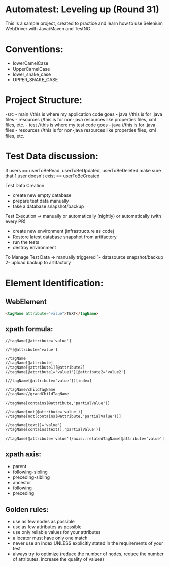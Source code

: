 # Automatest: Leveling up (Round 31)

This is a sample project, created to practice and learn how to use Selenium WebDriver with Java/Maven and TestNG.

# Conventions:

- lowerCamelCase
- UpperCamelCase
- lower_snake_case
- UPPER_SNAKE_CASE

# Project Structure:

-src
    - main //this is where my application code goes
        - java //this is for .java files
        - resources //this is for non-java resources like properties files, xml files, etc.
    - test //this is where my test code goes
        - java //this is for .java files
        - resources //this is for non-java resources like properties files, xml files, etc.

# Test Data discussion:

3 users == userToBeRead, userToBeUpdated, userToBeDeleted
make sure that 1 user doesn't exist == userToBeCreated

Test Data Creation
- create new empty database
- prepare test data manually
- take a database snapshot/backup

Test Execution -> manually or automatically (nightly) or automatically (with every PR)
- create new environment (infrastructure as code)
- Restore latest database snapshot from artifactory
- run the tests
- destroy environment

To Manage Test Data -> manually triggered
1- datasource snapshot/backup
2- upload backup to artifactory

# Element Identification:

## WebElement
```html
<tagName attribute="value">TEXT</tagName>
```

## xpath formula:
```xpath
//tagName[@attribute='value']

//*[@attribute='value']

//tagName
//tagName[@attribute]
//tagName[@attribute1][@attribute2]
//tagName[@attribute1='value1'][@attribute2='value2']

(//tagName[@attribute='value'])[index]

//tagName/childTagName
//tagName//grandChildTagName

//tagName[contains(@attribute,'partialValue')]

//tagName[not(@attribute='value')]
//tagName[not(contains(@attribute,'partialValue'))]

//tagName[text()='value']
//tagName[contains(text(),'partialValue')]

//tagName[@attribute='value']/axis::relatedTagName[@attribute='value']

```
## xpath axis:
- parent
- following-sibling
- preceding-sibling
- ancestor
- following
- preceding

## Golden rules:
- use as few nodes as possible
- use as few attributes as possible
- use only reliable values for your attributes
- a locator must have only one match
- never use an index UNLESS explicitly stated in the requirements of your test
- always try to optimize (reduce the number of nodes, reduce the number of attributes, increase the quality of values)

